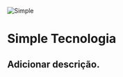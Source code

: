 ![Simple](https://user-images.githubusercontent.com/15838096/158914357-0273df66-fad6-4985-8605-732b1241d646.png)

# Simple Tecnologia

## Adicionar descrição.
